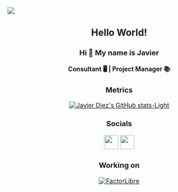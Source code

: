 ![](images/banner.png)

<div align="center">
    <h2> Hello World! </h2>
    <h3> Hi 👋 My name is Javier </h3>
    <p> <b> Consultant 🖥️ | Project Manager 📚</b> </p>
  
### Metrics
  
[![Javier Diez's GitHub stats-Light](https://github-readme-stats.vercel.app/api?username=javidiez&show_icons=true&theme=default#gh-light-mode-only)](https://github.com/anuraghazra/github-readme-stats#gh-light-mode-only)

  
### Socials

<p align="center"> <a href="https://www.github.com/javidiez" target="_blank" rel="noreferrer"><img src="https://raw.githubusercontent.com/danielcranney/readme-generator/main/public/icons/socials/github.svg" width="32" height="32" /></a> <a href="https://www.linkedin.com/in/javier-diezz/" target="_blank" rel="noreferrer"><img src="https://raw.githubusercontent.com/danielcranney/readme-generator/main/public/icons/socials/linkedin.svg" width="32" height="32" /></a></p>
  
### Working on

<a href="https://github.com/factorlibre" target="_blank" rel="noreferrer"><img src="images/factorlibre.png" alt="FactorLibre" /></a>

</div>
